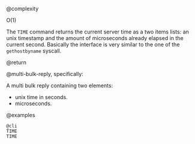 @complexity

O(1)


The `TIME` command returns the current server time as a two items lists: an unix timestamp and the amount of microseconds already elapsed in the current second.
Basically the interface is very similar to the one of the `gethostbyname` syscall.

@return

@multi-bulk-reply, specifically:

A multi bulk reply containing two elements:

* unix time in seconds.
* microseconds.

@examples

    @cli
    TIME
    TIME
